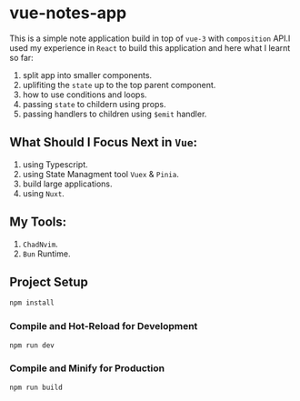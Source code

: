 # vue-notes-app

This is a simple note application build in top of `vue-3` with `composition` API.I used my experience in `React` to build this application and here what I learnt so far:

1. split app into smaller components.
2. uplifiting the `state` up to the top parent component.
3. how to use conditions and loops.
4. passing `state` to childern using props.
5. passing handlers to children using `$emit` handler.

## What Should I Focus Next in `Vue`:

1. using Typescript.
2. using State Managment tool `Vuex` & `Pinia`.
3. build large applications.
4. using `Nuxt`.

## My Tools:

1. `ChadNvim`.
2. `Bun` Runtime.

## Project Setup

```sh
npm install
```

### Compile and Hot-Reload for Development

```sh
npm run dev
```

### Compile and Minify for Production

```sh
npm run build
```
